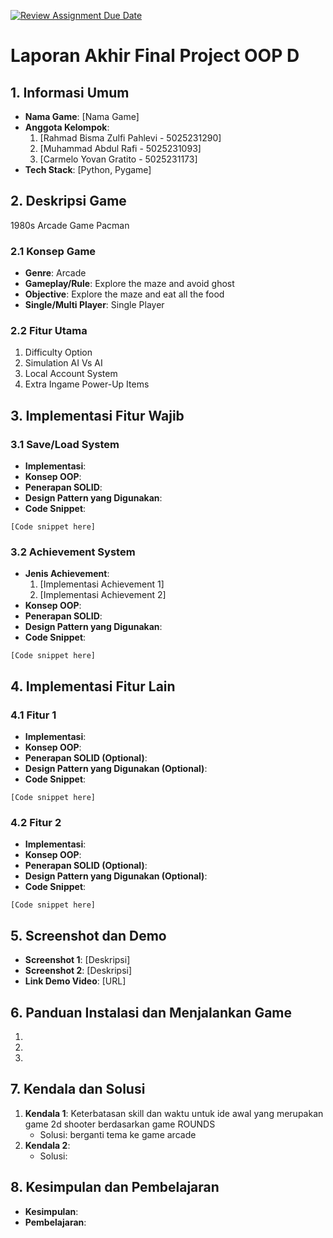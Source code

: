 [![Review Assignment Due Date](https://classroom.github.com/assets/deadline-readme-button-22041afd0340ce965d47ae6ef1cefeee28c7c493a6346c4f15d667ab976d596c.svg)](https://classroom.github.com/a/4ZAJL3PP)
# Laporan Akhir Final Project OOP D

## 1. Informasi Umum
* **Nama Game**: [Nama Game]
* **Anggota Kelompok**:
    1. [Rahmad Bisma Zulfi Pahlevi - 5025231290]
    2. [Muhammad Abdul Rafi - 5025231093]
    3. [Carmelo Yovan Gratito - 5025231173]
* **Tech Stack**: [Python, Pygame]

## 2. Deskripsi Game
1980s Arcade Game Pacman

### 2.1 Konsep Game
* **Genre**: Arcade
* **Gameplay/Rule**: Explore the maze and avoid ghost
* **Objective**: Explore the maze and eat all the food
* **Single/Multi Player**: Single Player

### 2.2 Fitur Utama
1. Difficulty Option
2. Simulation AI Vs AI
3. Local Account System
4. Extra Ingame Power-Up Items

## 3. Implementasi Fitur Wajib

### 3.1 Save/Load System
* **Implementasi**:
* **Konsep OOP**:
* **Penerapan SOLID**:
* **Design Pattern yang Digunakan**:
* **Code Snippet**:
```
[Code snippet here]
```

### 3.2 Achievement System
* **Jenis Achievement**:
    1. [Implementasi Achievement 1]
    2. [Implementasi Achievement 2]
* **Konsep OOP**:
* **Penerapan SOLID**:
* **Design Pattern yang Digunakan**:
* **Code Snippet**:
```
[Code snippet here]
```

## 4. Implementasi Fitur Lain

### 4.1 Fitur 1
* **Implementasi**:
* **Konsep OOP**:
* **Penerapan SOLID (Optional)**:
* **Design Pattern yang Digunakan (Optional)**:
* **Code Snippet**:
```
[Code snippet here]
```

### 4.2 Fitur 2
* **Implementasi**:
* **Konsep OOP**:
* **Penerapan SOLID (Optional)**:
* **Design Pattern yang Digunakan (Optional)**:
* **Code Snippet**:
```
[Code snippet here]
```

## 5. Screenshot dan Demo
* **Screenshot 1**: [Deskripsi]
* **Screenshot 2**: [Deskripsi]
* **Link Demo Video**: [URL]

## 6. Panduan Instalasi dan Menjalankan Game
1. 
2. 
3. 

## 7. Kendala dan Solusi
1. **Kendala 1**: Keterbatasan skill dan waktu untuk ide awal yang merupakan game 2d shooter berdasarkan game ROUNDS
    * Solusi: berganti tema ke game arcade
2. **Kendala 2**:
    * Solusi:

## 8. Kesimpulan dan Pembelajaran
* **Kesimpulan**:
* **Pembelajaran**:
